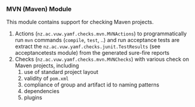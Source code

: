 ### MVN (Maven) Module

This module contains support for checking Maven projects.

 1. Actions (`nz.ac.vuw.yamf.checks.mvn.MVNActions`) to programmatically run `mvn` commands (`compile`, `test`, ..) and run acceptance tests are extract the `nz.ac.vuw.yamf.checks.junit.TestResults` (see acceptancetests module) from the generated sure-fire reports
 2. Checks (`nz.ac.vuw.yamf.checks.mvn.MVNChecks`) with various check on Maven projects, including
     1. use of standard project layout
     2. validity of `pom.xml`
     3. compliance of group and artifact id to naming patterns
     4. dependencies
     5. plugins